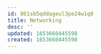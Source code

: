 ```yaml
---
id: 861sb5qddageul3pe24w1q0
title: Networking
desc: ''
updated: 1653660445598
created: 1653660445598
---
```


